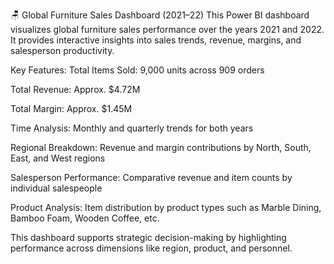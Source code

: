 🪑 Global Furniture Sales Dashboard (2021–22)
This Power BI dashboard visualizes global furniture sales performance over the years 2021 and 2022. It provides interactive insights into sales trends, revenue, margins, and salesperson productivity.

Key Features:
Total Items Sold: 9,000 units across 909 orders

Total Revenue: Approx. $4.72M

Total Margin: Approx. $1.45M

Time Analysis: Monthly and quarterly trends for both years

Regional Breakdown: Revenue and margin contributions by North, South, East, and West regions

Salesperson Performance: Comparative revenue and item counts by individual salespeople

Product Analysis: Item distribution by product types such as Marble Dining, Bamboo Foam, Wooden Coffee, etc.

This dashboard supports strategic decision-making by highlighting performance across dimensions like region, product, and personnel.
